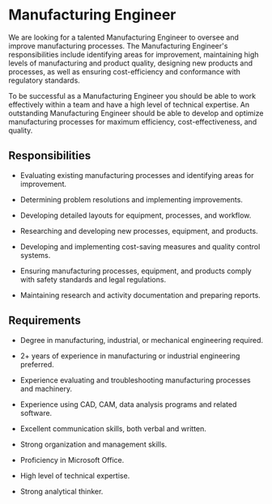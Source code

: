 # Manufacturing Engineer

We are looking for a talented Manufacturing Engineer to oversee and improve manufacturing processes. The Manufacturing Engineer's responsibilities include identifying areas for improvement, maintaining high levels of manufacturing and product quality, designing new products and processes, as well as ensuring cost-efficiency and conformance with regulatory standards.

To be successful as a Manufacturing Engineer you should be able to work effectively within a team and have a high level of technical expertise. An outstanding Manufacturing Engineer should be able to develop and optimize manufacturing processes for maximum efficiency, cost-effectiveness, and quality.

## Responsibilities

* Evaluating existing manufacturing processes and identifying areas for improvement.

* Determining problem resolutions and implementing improvements.

* Developing detailed layouts for equipment, processes, and workflow.

* Researching and developing new processes, equipment, and products.

* Developing and implementing cost-saving measures and quality control systems.

* Ensuring manufacturing processes, equipment, and products comply with safety standards and legal regulations.

* Maintaining research and activity documentation and preparing reports.

## Requirements

* Degree in manufacturing, industrial, or mechanical engineering required.

* 2+ years of experience in manufacturing or industrial engineering preferred.

* Experience evaluating and troubleshooting manufacturing processes and machinery.

* Experience using CAD, CAM, data analysis programs and related software.

* Excellent communication skills, both verbal and written.

* Strong organization and management skills.

* Proficiency in Microsoft Office.

* High level of technical expertise.

* Strong analytical thinker.

